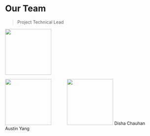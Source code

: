 
# Our Team

> Project Technical Lead

<p float="left">
  <img src="https://bi-stem-away.github.io/shiny_app_dev/Logo.png" Caption="Member Name" width="150" />
</p>

<p float="left">
  <img src="https://bi-stem-away.github.io/shiny_app_dev/Logo.png" width="150" /> &nbsp; &nbsp; &nbsp; &nbsp; &nbsp; &nbsp;
  <img src="https://bi-stem-away.github.io/shiny_app_dev/Logo.png" width="150" /> 
  Disha Chauhan  &nbsp; &nbsp; &nbsp; &nbsp; &nbsp; &nbsp; Austin Yang 
</p>
